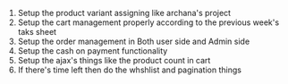 1. Setup the product variant assigning like archana's project
2. Setup the cart management properly according to the previous week's taks sheet
3. Setup the order management in Both user side and Admin side
4. Setup the cash on payment functionality
5. Setup the ajax's things like the product count in cart 
6. If there's time left then do the whshlist and pagination things
